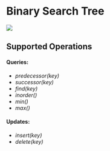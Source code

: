 # Binary Search Tree

![](avl_tree.gif)

## Supported Operations

#### Queries:

* *predecessor(key)*
* *successor(key)*
* *find(key)*
* *inorder()*
* *min()*
* *max()*

#### Updates:

* *insert(key)*
* *delete(key)*
